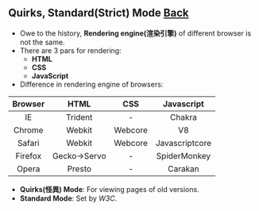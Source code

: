 ## Quirks, Standard(Strict) Mode [Back](./../HTML.md)

- Owe to the history, **Rendering engine(渲染引擎)** of different browser is not the same.
- There are 3 pars for rendering: 
	- **HTML**
	- **CSS**
	- **JavaScript**
- Difference in rendering engine of browsers:
	
Browser|HTML|CSS|Javascript
:-----:|:--:|:-:|:--------:
IE|Trident|-|Chakra
Chrome|Webkit|Webcore|V8
Safari|Webkit|Webcore|Javascriptcore
Firefox|Gecko->Servo|-|SpiderMonkey
Opera|Presto|-|Carakan

- **Quirks(怪異) Mode**: For viewing pages of old versions.
- **Standard Mode**: Set by *W3C*.


